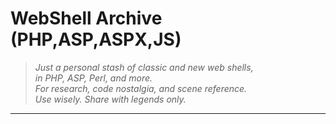 # WebShell Archive (PHP,ASP,ASPX,JS)

> _Just a personal stash of classic and new web shells,  
> in PHP, ASP, Perl, and more.  
> For research, code nostalgia, and scene reference.  
> Use wisely. Share with legends only._

---
